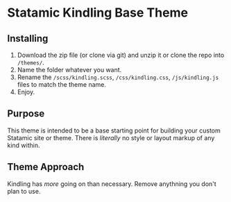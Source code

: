 Statamic Kindling Base Theme
================================

## Installing
1. Download the zip file (or clone via git) and unzip it or clone the repo into `/themes/`.
2. Name the folder whatever you want.
3. Rename the `/scss/kindling.scss`, `/css/kindling.css`, `/js/kindling.js` files to match the theme name.
4. Enjoy.

## Purpose

This theme is intended to be a base starting point for building your custom Statamic site or theme. There is *literally* no style or layout markup of any kind within.

## Theme Approach

Kindling has *more* going on than necessary. Remove anythning you don't plan to use.